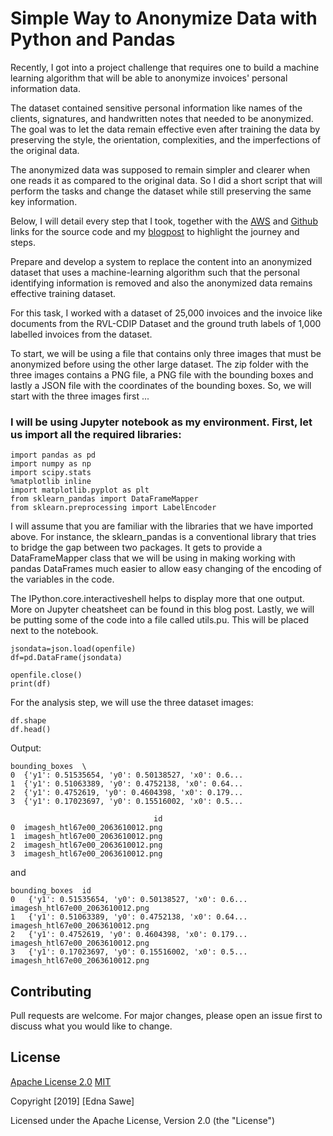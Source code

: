 # Simple Way to Anonymize Data with Python and Pandas
Recently, I got into a project challenge that requires one to build a machine learning algorithm
that will be able to anonymize invoices' personal information data. 


The dataset contained sensitive personal information like names of the clients, signatures, and
handwritten notes that needed to be anonymized. The goal was to let the data remain effective even
after training the data by preserving the style, the orientation, complexities, and the imperfections
of the original data. 


The anonymized data was supposed to remain simpler and clearer when one reads it as compared to the
original data. So I did a short script that will perform the tasks and change the dataset while still
preserving the same key information. 


Below, I will detail every step that I took, together with the [AWS](https://ap-south-1.console.aws.amazon.com/console/home?region=ap-south-1#) and [Github](https://github.com/ednasawe/Simple-Way-to-Anonymize-Data-with-Python-and-Pandas/blob/master/README.md) links for the source code and my [blogpost](https://techauthorityorg.wordpress.com/2019/11/22/simple-way-to-anonymize-data-with-python-and-pandas/) to highlight the journey and steps. 


Prepare and develop a system to replace the content into an anonymized dataset that uses a machine-learning
algorithm such that the personal identifying information is removed and also the anonymized data remains
effective training dataset. 


For this task, I worked with a dataset of 25,000 invoices and the invoice like documents from the RVL-CDIP Dataset
and the ground truth labels of 1,000 labelled invoices from the dataset.


To start, we will be using a file that contains only three images that must be anonymized before using the other
large dataset. The zip folder with the three images contains a PNG file, a PNG file with the bounding boxes and
lastly a JSON file with the coordinates of the bounding boxes. So, we will start with the three images first ...

### I will be using Jupyter notebook as my environment. First, let us import all the required libraries:

```
import pandas as pd
import numpy as np
import scipy.stats
%matplotlib inline
import matplotlib.pyplot as plt
from sklearn_pandas import DataFrameMapper
from sklearn.preprocessing import LabelEncoder
```

I will assume that you are familiar with the libraries that we have imported above. For instance, the sklearn_pandas
is a conventional library that tries to bridge the gap between two packages. It gets to provide a DataFrameMapper
class that we will be using in making working with pandas DataFrames much easier to allow easy changing of the
encoding of the variables in the code.


The IPython.core.interactiveshell helps to display more that one output. More on Jupyter cheatsheet can be found
in this blog post. Lastly, we will be putting some of the code into a file called utils.pu. This will be placed
next to the notebook.


```openfile=open('imagesh_htl67e00_2063610012.json')
jsondata=json.load(openfile)
df=pd.DataFrame(jsondata)

openfile.close()
print(df)
```


For the analysis step, we will use the three dataset images:

```
df.shape
df.head()
```


Output:

```
bounding_boxes  \
0  {'y1': 0.51535654, 'y0': 0.50138527, 'x0': 0.6...   
1  {'y1': 0.51063389, 'y0': 0.4752138, 'x0': 0.64...   
2  {'y1': 0.4752619, 'y0': 0.4604398, 'x0': 0.179...   
3  {'y1': 0.17023697, 'y0': 0.15516002, 'x0': 0.5...   

                                id  
0  imagesh_htl67e00_2063610012.png  
1  imagesh_htl67e00_2063610012.png  
2  imagesh_htl67e00_2063610012.png  
3  imagesh_htl67e00_2063610012.png  
```

and

```
bounding_boxes	id
0	{'y1': 0.51535654, 'y0': 0.50138527, 'x0': 0.6...	imagesh_htl67e00_2063610012.png
1	{'y1': 0.51063389, 'y0': 0.4752138, 'x0': 0.64...	imagesh_htl67e00_2063610012.png
2	{'y1': 0.4752619, 'y0': 0.4604398, 'x0': 0.179...	imagesh_htl67e00_2063610012.png
3	{'y1': 0.17023697, 'y0': 0.15516002, 'x0': 0.5...	imagesh_htl67e00_2063610012.png
```













## Contributing
Pull requests are welcome. For major changes, please open an issue first to discuss what you would like to change.


## License
[Apache License 2.0](https://github.com/ednasawe/Simple-Way-to-Anonymize-Data-with-Python-and-Pandas/blob/master/LICENSE)
[MIT](https://choosealicense.com/licenses/mit/)

Copyright [2019] [Edna Sawe]

   Licensed under the Apache License, Version 2.0 (the "License")
